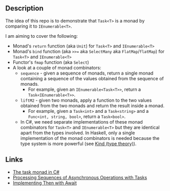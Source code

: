 
## Description

The idea of this repo is to demonstrate that `Task<T>` is a monad by comparing it to `IEnumerable<T>`.

I am aiming to cover the following:

- Monad's `return` function (aka `Unit`) for `Task<T>` and `IEnumerable<T>`
- Monad's `bind` function (aka `>>=` aka `SelectMany` aka `FlatMap`/`flatMap`) for `Task<T>` and `IEnumerable<T>`
- Functor's `fmap` function (aka `Select`)
- A look at a couple of monad combinators:
    - `sequence` - given a sequence of monads, return a single monad containing a sequence of the values obtained from the sequence of monads.
        - For example, given an `IEnumerable<Task<T>>`, return a `Task<IEnumerable<T>>`.
    - `liftM2` - given two monads, apply a function to the two values obtained from the two monads and return the result inside a monad.
        - For example, given a `Task<int>` and a `Task<string>` and a `Func<int, string, bool>`, return a `Task<bool>`.
    - In C#, we need separate implementations of these monad combinators for `Task<T>` and `IEnumerable<T>` but they are identical apart from the types involved. In Haskell, only a single implementation of the monad combinators is needed because the type system is more powerful (see [Kind (type theory)](https://en.wikipedia.org/wiki/Kind_%28type_theory%29)).

## Links

- [The task monad in C#](https://ruudvanasseldonk.com/2013/05/01/the-task-monad-in-csharp)
- [Processing Sequences of Asynchronous Operations with Tasks](http://blogs.msdn.com/b/pfxteam/archive/2010/11/21/10094564.aspx)
- [Implementing Then with Await](http://blogs.msdn.com/b/pfxteam/archive/2012/08/15/implementing-then-with-await.aspx)
